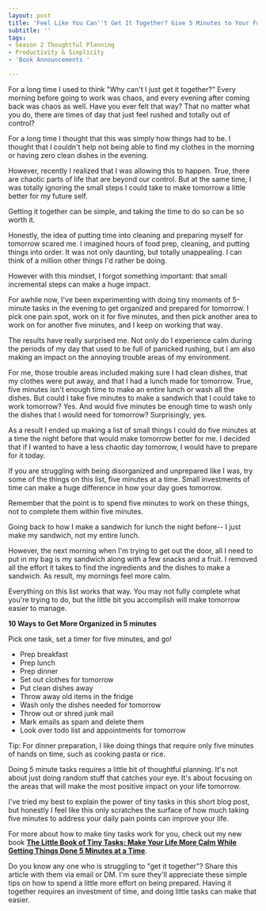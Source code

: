 ```yaml
---
layout: post
title: 'Feel Like You Can''t Get It Together? Give 5 Minutes to Your Future Self '
subtitle: ''
tags:
- Season 2 Thoughtful Planning
- Productivity & Simplicity
- 'Book Announcements '

---
```

For a long time I used to think  "Why can't I just get it together?" Every morning before going to work was chaos, and every evening after coming back was chaos as well. Have you ever felt that way? That no matter what you do, there are times of day that just feel rushed and totally out of control? 

For a long time I thought that this was simply how things had to be. I thought that I couldn't help not being able to find my clothes in the morning or having zero clean dishes in the evening. 

However,  recently I realized that I was allowing this to happen. True, there are chaotic parts of life that are beyond our control. But at the same time, I was totally ignoring the small steps I could take to make tomorrow a little better for my future self. 

Getting it together can be simple, and taking the time to do so can be so worth it. 

Honestly, the idea of putting time into cleaning and preparing myself for tomorrow scared me. I imagined hours of food prep, cleaning, and putting things into order. It was not only daunting, but totally unappealing. I can think of a million other things I'd rather be doing.

However with this mindset, I forgot something important: that small incremental steps can make a huge impact. 

For awhile now, I've been experimenting with doing tiny moments of 5-minute tasks in the evening to get organized and prepared for tomorrow.  I pick one pain spot, work on it for five minutes, and then pick another area to work on for another five minutes, and I keep on working that way. 

The results have really surprised me. Not only do I experience calm during the periods of my day that used to be full of panicked rushing, but I am also making an impact on the annoying trouble areas of my environment. 

For me, those trouble areas included making sure I had clean dishes, that my clothes were put away, and that I had a lunch made for tomorrow.  True, five minutes isn't enough time to make an entire lunch or wash all the dishes. But could I take five minutes to make a sandwich that I could take to work tomorrow? Yes. And would five minutes be enough time to wash only the dishes that I would need for tomorrow? Surprisingly, yes. 

As a result I ended up making a list of small things I could do five minutes at a time the night before that would make tomorrow better for me. I decided that if I wanted to have a less chaotic day tomorrow, I would have to prepare for it today.

If you are struggling with being disorganized and unprepared like I was, try some of the things on this list, five minutes at a time. Small investments of time can make a huge difference in how your day goes tomorrow.

Remember that the point is to spend five minutes to work on these things, not to complete them within five minutes.  

Going back to how I make a sandwich for lunch the night before-- I just make my sandwich, not my entire lunch. 

However, the next morning when I'm trying to get out the door, all I need to put in my bag is my sandwich along with a few snacks and a fruit. I removed all the effort it takes to find the ingredients and the dishes to make a sandwich. As result, my mornings feel more calm. 

Everything on this list works that way. You may not fully complete what you're trying to do, but the little bit you accomplish will make tomorrow easier to manage.

**10 Ways to Get More Organized in 5 minutes**

Pick one task, set a timer for five minutes, and go!

- Prep breakfast
- Prep lunch
- Prep dinner
- Set out clothes for tomorrow
- Put clean dishes away
- Throw away old items in the fridge
- Wash only the dishes needed for tomorrow
- Throw out or shred junk mail
- Mark emails as spam and delete them
- Look over todo list and appointments for tomorrow

Tip: For dinner preparation, I like doing things that require only five minutes of hands on time, such as cooking pasta or rice. 

Doing 5 minute tasks requires a little bit of thoughtful planning. It's not about just doing random stuff that catches your eye. It's about focusing on the areas that will make the most positive impact on your life tomorrow.  

I've tried my best to explain the power of tiny tasks in this short blog post, but honestly I feel like this only scratches the surface of how much taking five minutes to address your daily pain points can improve your life. 

For more about how to make tiny tasks work for you, check out my new book [**The Little Book of Tiny Tasks: Make Your Life More Calm While Getting Things Done 5 Minutes at a Time**](https://payhip.com/b/e32lr).

Do you know any one who is struggling to "get it together"? Share this article with them via email or DM.  I'm sure they'll appreciate these simple tips on how to spend a little more effort on being prepared. Having it together requires an investment of time, and doing little tasks can make that easier. 